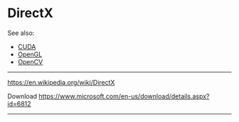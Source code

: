 # DirectX

See also:

- [CUDA](CUDA.md)
- [OpenGL](OpenGL.md)
- [OpenCV](OpenCV.md)

---

https://en.wikipedia.org/wiki/DirectX

Download 
https://www.microsoft.com/en-us/download/details.aspx?id=6812

---
